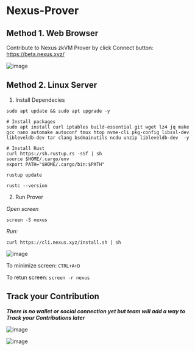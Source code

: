 # Nexus-Prover

## Method 1. Web Browser
Contribute to Nexus zkVM Prover by click Connect button: https://beta.nexus.xyz/

![image](https://github.com/user-attachments/assets/ec13a340-9c54-4419-a1fe-e3ad0855b9dd)


## Method 2. Linux Server
1. Install Dependecies
```console
sudo apt update && sudo apt upgrade -y
```
```console
# Install packages
sudo apt install curl iptables build-essential git wget lz4 jq make gcc nano automake autoconf tmux htop nvme-cli pkg-config libssl-dev libleveldb-dev tar clang bsdmainutils ncdu unzip libleveldb-dev  -y

# Install Rust
curl https://sh.rustup.rs -sSf | sh
source $HOME/.cargo/env
export PATH="$HOME/.cargo/bin:$PATH"

rustup update

rustc --version
```

2. Run Prover

*Open screen*
```console
screen -S nexus
```
*Run:*
```console
curl https://cli.nexus.xyz/install.sh | sh
```
![image](https://github.com/user-attachments/assets/6d79fad5-4153-4927-b3e2-559fe70fe5b5)

To minimize screen: `CTRL+A+D`

To retun screen: `screen -r nexus`


## Track your Contribution
***There is no wallet or social connection yet but team will add a way to Track your Contributions later***

![image](https://github.com/user-attachments/assets/9f8f86bd-a250-4b9e-834c-170a3f66f371)

![image](https://github.com/user-attachments/assets/ad0ed68a-d777-408f-94c2-9e294c8163d9)



